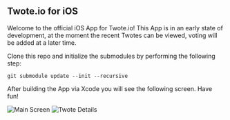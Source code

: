 ## Twote.io for iOS

Welcome to the official iOS App for Twote.io!
This App is in an early state of development, at the moment the recent Twotes can be viewed, voting will be added at a later time.

Clone this repo and initialize the submodules by performing the following step:

```
git submodule update --init --recursive
```

After building the App via Xcode you will see the following screen. Have fun!

![Main Screen](http://kimar.github.io/screenshots/twote/screen1.png)
![Twote Details](http://kimar.github.io/screenshots/twote/screen2.png)
